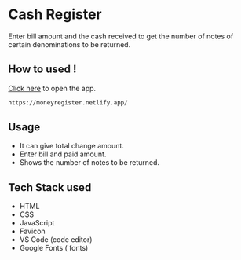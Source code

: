 # Cash Register

Enter bill amount and the cash received to get the number of notes of certain denominations to be returned.

## How to used !
[Click here](https://moneyregister.netlify.app/) to open the app.

```bash
https://moneyregister.netlify.app/
```

## Usage

* It can give total change amount.
* Enter bill and paid amount.
* Shows the number of notes to be returned.

## Tech Stack used
* HTML
* CSS
* JavaScript 
* Favicon
* VS Code (code editor) 
* Google Fonts ( fonts)

